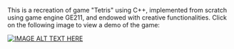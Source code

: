 This is a recreation of game "Tetris" using C++, implemented from scratch using game engine GE211, and endowed with creative functionalities.
Click on the following image to view a demo of the game:

[![IMAGE ALT TEXT HERE](https://img.youtube.com/vi/rnl9qzDo0OQ/0.jpg)](https://www.youtube.com/watch?v=rnl9qzDo0OQ)
